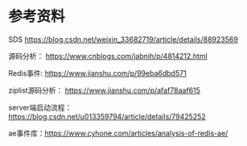 # 参考资料

SDS  https://blog.csdn.net/weixin_33682719/article/details/88923569 

源码分析： https://www.cnblogs.com/jabnih/p/4814212.html

Redis事件: https://www.jianshu.com/p/99eba6dbd571

ziplist源码分析： https://www.jianshu.com/p/afaf78aaf615 

server端启动流程： https://blog.csdn.net/u013359794/article/details/79425252 

ae事件库：<https://www.cyhone.com/articles/analysis-of-redis-ae/> 